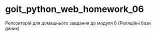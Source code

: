 # goit_python_web_homework_06
Репозиторій для домашнього завдання до модуля 6 (Реляційні бази даних)

